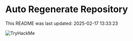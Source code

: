# Auto Regenerate Repository

This README was last updated: 2025-02-17 13:33:23

 ![TryHackMe](https://tryhackme.com/badge/533634)